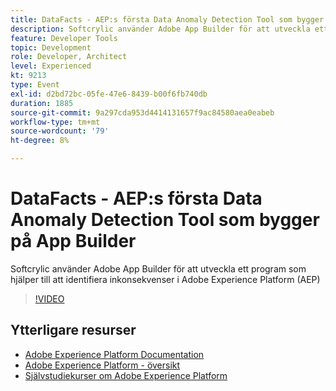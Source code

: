 ```yaml
---
title: DataFacts - AEP:s första Data Anomaly Detection Tool som bygger på App Builder
description: Softcrylic använder Adobe App Builder för att utveckla ett program som hjälper till att identifiera inkonsekvenser i Adobe Experience Platform (AEP)
feature: Developer Tools
topic: Development
role: Developer, Architect
level: Experienced
kt: 9213
type: Event
exl-id: d2bd72bc-05fe-47e6-8439-b00f6fb740db
duration: 1885
source-git-commit: 9a297cda953d4414131657f9ac84580aea0eabeb
workflow-type: tm+mt
source-wordcount: '79'
ht-degree: 8%

---
```


# DataFacts - AEP:s första Data Anomaly Detection Tool som bygger på App Builder

Softcrylic använder Adobe App Builder för att utveckla ett program som hjälper till att identifiera inkonsekvenser i Adobe Experience Platform (AEP)

>[!VIDEO](https://video.tv.adobe.com/v/337710/?quality=12&learn=on&hidetitle=true)

## Ytterligare resurser

- [Adobe Experience Platform Documentation](https://experienceleague.adobe.com/docs/experience-platform.html)
- [Adobe Experience Platform - översikt](https://experienceleague.adobe.com/docs/experience-platform/landing/home.html)
- [Självstudiekurser om Adobe Experience Platform](https://experienceleague.adobe.com/docs/platform-learn/tutorials/overview.html?lang=sv)

